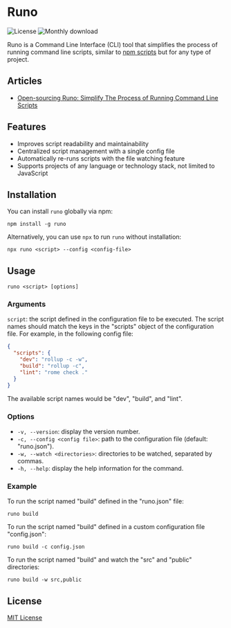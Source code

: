 # Runo

![License](https://img.shields.io/npm/l/runo) ![Monthly download](https://img.shields.io/npm/dm/runo)

Runo is a Command Line Interface (CLI) tool that simplifies the process of running command line scripts, similar to [npm scripts](https://docs.npmjs.com/cli/v9/using-npm/scripts) but for any type of project.

## Articles

- [Open-sourcing Runo: Simplify The Process of Running Command Line Scripts](https://www.hermawan.io/blog/runo)

## Features

- Improves script readability and maintainability
- Centralized script management with a single config file
- Automatically re-runs scripts with the file watching feature
- Supports projects of any language or technology stack, not limited to JavaScript

## Installation

You can install `runo` globally via npm:

```
npm install -g runo
```

Alternatively, you can use `npx` to run `runo` without installation:

```
npx runo <script> --config <config-file>
```

## Usage

```
runo <script> [options]
```

### Arguments

`script`: the script defined in the configuration file to be executed. The script names should match the keys in the "scripts" object of the configuration file. For example, in the following config file:

```json
{
  "scripts": {
    "dev": "rollup -c -w",
    "build": "rollup -c",
    "lint": "rome check ."
  }
}
```

The available script names would be "dev", "build", and "lint".

### Options

- `-v, --version`: display the version number.
- `-c, --config <config file>`: path to the configuration file (default: "runo.json").
- `-w, --watch <directories>`: directories to be watched, separated by commas.
- `-h, --help`: display the help information for the command.

### Example

To run the script named "build" defined in the "runo.json" file:

```
runo build
```

To run the script named "build" defined in a custom configuration file "config.json":

```
runo build -c config.json
```

To run the script named "build" and watch the "src" and "public" directories:

```
runo build -w src,public
```

## License

[MIT License](/LICENSE)
